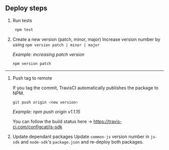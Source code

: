 ## Deploy steps

1. Run tests
   ```PowerShell
    npm test
    ```

2. Create a new version (patch, minor, major)
Increase version number by using `npm version patch | minor | major`

    *Example: increasing patch version* 
    ```PowerShell
    npm version patch
    ```
****
1. Push tag to remote
    
    If you tag the commit, TravisCI automatically publishes the package to NPM. 
    ```PowerShell
    git push origin <new version>
    ```
    *Example: npm push origin v1.1.15*

    You can follow the build status here -> https://travis-ci.com/configcat/js-sdk

2. Update dependant packages
    Update `common-js` version number in `js-sdk` and `node-sdk`'s `package.json` and re-deploy both packages.